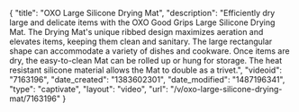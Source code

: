{
    "title": "OXO Large Silicone Drying Mat",
    "description": "Efficiently dry large and delicate items with the OXO Good Grips Large Silicone Drying Mat. The Drying Mat's unique ribbed design maximizes aeration and elevates items, keeping them clean and sanitary. The large rectangular shape can accommodate a variety of dishes and cookware. Once items are dry, the easy-to-clean Mat can be rolled up or hung for storage.  The heat resistant silicone material allows the Mat to double as a trivet.",
    "videoid": "7163196",
    "date_created": "1383602301",
    "date_modified": "1487196341",
    "type": "captivate",
    "layout": "video",
    "url": "\/v\/oxo-large-silicone-drying-mat\/7163196"
}